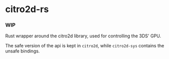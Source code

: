 # citro2d-rs
### WIP

Rust wrapper around the citro2d library, used for controlling the 3DS' GPU.

The safe version of the api is kept in `citro2d`, while `citro2d-sys` contains the unsafe bindings.

